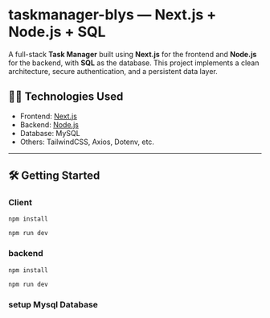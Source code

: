 # taskmanager-blys — Next.js + Node.js + SQL

A full-stack **Task Manager** built using **Next.js** for the frontend and **Node.js** for the backend, with **SQL** as the database. This project implements a clean architecture, secure authentication, and a persistent data layer.

## 🧑‍💻 Technologies Used

- Frontend: [Next.js](https://nextjs.org/)
- Backend: [Node.js](https://nodejs.org/)
- Database: MySQL 
- Others: TailwindCSS, Axios, Dotenv, etc.

---

## 🛠️ Getting Started

### Client

`npm install`

`npm run dev`

### backend

`npm install`

`npm run dev`

### setup Mysql Database


